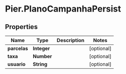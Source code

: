 # Pier.PlanoCampanhaPersist

## Properties
Name | Type | Description | Notes
------------ | ------------- | ------------- | -------------
**parcelas** | **Integer** |  | [optional] 
**taxa** | **Number** |  | [optional] 
**usuario** | **String** |  | [optional] 


